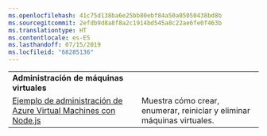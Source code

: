 ```yaml
---
ms.openlocfilehash: 41c75d138ba6e25bb80ebf84a50a05050438bd8b
ms.sourcegitcommit: 2efdb9d8a8f8a2c1914bd545a8c22ae6fe0f463b
ms.translationtype: HT
ms.contentlocale: es-ES
ms.lasthandoff: 07/15/2019
ms.locfileid: "68285136"
---
```

| | |
|---|---|
| **Administración de máquinas virtuales** ||
| [Ejemplo de administración de Azure Virtual Machines con Node.js](https://github.com/Azure-Samples/compute-node-manage-vm) | Muestra cómo crear, enumerar, reiniciar y eliminar máquinas virtuales. |
